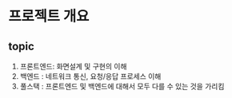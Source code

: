 # 프로젝트 개요
## topic
1. 프론트엔드: 화면설계 및 구현의 이해
2. 백엔드 : 네트워크 통신, 요청/응답 프로세스 이해
3. 풀스택 : 프론트엔드 및 백엔드에 대해서 모두 다를 수 있는 것을 가리킴 
